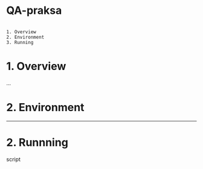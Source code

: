# QA-praksa
```

1. Overview
2. Environment
3. Running

```

# 1. Overview
...

# 2. Environment
---

# 2. Runnning
script